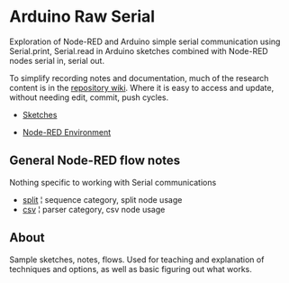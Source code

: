 <!-- cSpell:enable -->
# Arduino Raw Serial

<link href="css/my_css.css" rel="stylesheet"/>

Exploration of Node-RED and Arduino simple serial communication using Serial.print, Serial.read in Arduino sketches combined with Node-RED nodes serial in, serial out.

To simplify recording notes and documentation, much of the research content is in the [repository wiki](https://github.com/mMerlin/NodeRedSimpleSerial/wiki/). Where it is easy to access and update, without needing edit, commit, push cycles.

* [Sketches](sketches.md)

* [Node-RED Environment](https://github.com/mMerlin/NodeRedSimpleSerial/wiki/node-red-environment)

<!--
* [Link](#link_link)
## <a name="link_link">⚓</a> Link
-->

## General Node-RED flow notes

Nothing specific to working with Serial communications

* [split](split.md) ¦ sequence category, split node usage
* [csv](csv.md) ¦ parser category, csv node usage

## About

Sample sketches, notes, flows. Used for teaching and explanation of techniques and options, as well as basic figuring out what works.

<!-- cSpell:disable -->
<!-- cSpell:enable -->
<!--
# cSpell:disable
# cSpell:enable
cSpell:words
cSpell:ignore
cSpell:enableCompoundWords
-->
